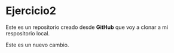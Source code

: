 # Ejercicio2

Este es un repositorio creado desde **GitHub** que voy a clonar a mi respositorio local.

Este es un nuevo cambio.
